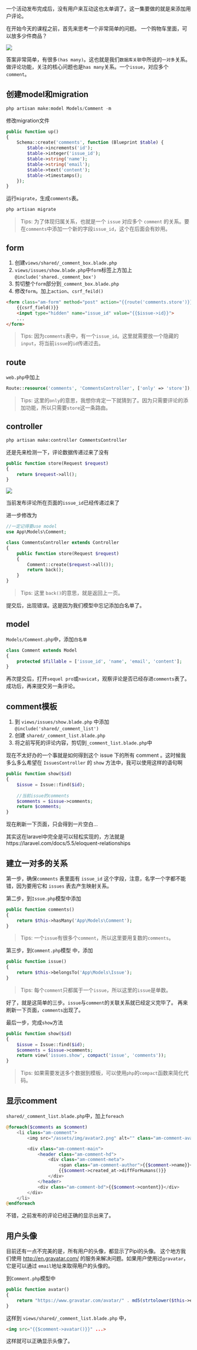 一个活动发布完成后，没有用户来互动这也太单调了。这一集要做的就是来添加用户评论。

在开始今天的课程之前，首先来思考一个非常简单的问题。
一个购物车里面，可以放多少件商品？

![](media/15100629872864.jpg)

答案非常简单，有很多`(has many)`。这也就是我们`数据库关联`中所说的`一对多`关系。
做评论功能，关注的核心问题也是`has many`关系。一个`issue`，对应多个`comment`。

## 创建model和migration

```php
php artisan make:model Models/Comment -m
```

修改migration文件

```php
public function up()
{
    Schema::create('comments', function (Blueprint $table) {
        $table->increments('id');
        $table->integer('issue_id');
        $table->string('name');
        $table->string('email');
        $table->text('content');
        $table->timestamps();
    });
}
```

运行`migrate`，生成`comments`表。

```bash
php artisan migrate
```

> Tips: 为了体现归属关系，也就是一个 `issue` 对应多个 `comment` 的关系。要在`comments`中添加一个新的字段`issue_id`，这个在后面会有妙用。

## form

1. 创建`views/shared/_comment_box.blade.php`
2. `views/issues/show.blade.php`中`form`标签上方加上`@include('shared._comment_box')`
3. 剪切整个`form`部分到`_comment_box.blade.php`
4. 修改`form`。加上`action`、`csrf_feild()`

```html
<form class="am-form" method="post" action="{{route('comments.store')}}">
    {{csrf_field()}}
    <input type="hidden" name="issue_id" value="{{$issue->id}}">
    ...
</form>
```
>Tips: 因为`comments`表中，有一个`issue_id`。这里就需要放一个隐藏的`input`，将当前`issue`的`id`传递过去。

## route
`web.php`中加上

```php
Route::resource('comments', 'CommentsController', ['only' => 'store']);
```

>Tips: 这里的`only`的意思，我想你肯定一下就猜到了。因为只需要评论的添加功能，所以只需要`store`这一条路由。

## controller

```bash
php artisan make:controller CommentsController
```

还是先来检测一下，评论数据传递过来了没有

```php
public function store(Request $request)
{
    return $request->all();
}
```

![](media/15100706593990.jpg)

当前发布评论所在页面的`issue_id`已经传递过来了

进一步修改为

```php
//一定记得要use model
use App\Models\Comment;

class CommentsController extends Controller
{
    public function store(Request $request)
    {
        Comment::create($request->all());
        return back();
    }
}
```

> Tips: 这里 `back()`的意思，就是返回上一页。

提交后，出现错误。这是因为我们模型中忘记添加白名单了。

## model

`Models/Comment.php`中，添加`白名单`

```php
class Comment extends Model
{
    protected $fillable = ['issue_id', 'name', 'email', 'content'];
}
```

再次提交后，打开`sequel pro`或`navicat`，观察评论是否已经存进`comments`表了。
成功后，再来提交另一条评论。

## comment模板

1. 到 `views/issues/show.blade.php` 中添加 `@include('shared/_comment_list')`
2. 创建 `shared/_comment_list.blade.php`
3. 将之前写死的评论内容，剪切到`_comment_list.blade.php`中

现在不太好办的一个事就是如何得到这个 issue 下的所有 comment 。这时候我多么多么希望在 `IssuesController` 的 `show` 方法中，我可以使用这样的语句啊

```php
public function show($id)
{
    $issue = Issue::find($id);
    
    //当前issue的comments
    $comments = $issue->comments;
    return $comments;
}
```

现在刷新一下页面，只会得到一片空白...

其实这在laravel中完全是可以轻松实现的，方法就是https://laravel.com/docs/5.5/eloquent-relationships

## 建立一对多的关系

第一步，确保`comments` 表里面有 `issue_id` 这个字段，注意，名字一个字都不能错，因为要用它和 `issues` 表去产生映射关系。

第二步，到`Issue.php`模型中添加

```php
public function comments()
{
    return $this->hasMany('App\Models\Comment');
}
```

> Tips: 一个`issue`有很多个`comment`，所以这里要用复数的`comments`。

第三步，到`Comment.php`模型 中，添加

```php
public function issue()
{
    return $this->belongsTo('App\Models\Issue');
}
```

> Tips: 每个`comment`只都属于一个`issue`，所以这里的`issue`是单数。

好了，就是这简单的三步。`issue`与`comment`的关联关系就已经定义完毕了。
再来刷新一下页面，`comments`出现了。

最后一步，完成`show`方法

```php
public function show($id)
{
    $issue = Issue::find($id);
    $comments = $issue->comments;
    return view('issues.show', compact('issue', 'comments'));
}
```

>Tips: 如果需要发送多个数据到模板，可以使用`php`的`compact`函数来简化代码。


## 显示comment

`shared/_comment_list.blade.php`中，加上`foreach`

```php
@foreach($comments as $comment)
    <li class="am-comment">
        <img src="/assets/img/avatar2.png" alt="" class="am-comment-avatar" width="48" height="48">

        <div class="am-comment-main">
            <header class="am-comment-hd">
                <div class="am-comment-meta">
                    <span class="am-comment-author">{{$comment->name}}</span>
                    {{$comment->created_at->diffForHumans()}}
                </div>
            </header>
            <div class="am-comment-bd">{{$comment->content}}</div>
        </div>
    </li>
@endforeach
```

不错，之前发布的评论已经正确的显示出来了。

## 用户头像

目前还有一点不完美的是，所有用户的头像，都显示了Pipi的头像。
这个地方我们使用 http://en.gravatar.com/ 的服务来解决问题。如果用户使用过`gravatar`，它是可以通过 `email`地址来取得用户的头像的。

到`Comment.php`模型中

```php
public function avatar()
{
    return "https://www.gravatar.com/avatar/" . md5(strtolower($this->email)) . "?d=retro&s=48";
}
```

这样到 `views/shared/_comment_list.blade.php` 中，

```html
<img src="{{$comment->avatar()}}" ...>
```

这样就可以正确显示头像了。






